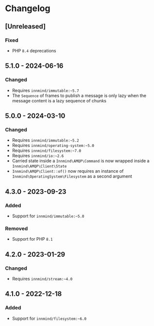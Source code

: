 # Changelog

## [Unreleased]

### Fixed

- PHP `8.4` deprecations

## 5.1.0 - 2024-06-16

### Changed

- Requires `innmind/immutable:~5.7`
- The `Sequence` of frames to publish a message is only lazy when the message content is a lazy sequence of chunks

## 5.0.0 - 2024-03-10

### Changed

- Requires `innmind/immutable:~5.2`
- Requires `innmind/operating-system:~5.0`
- Requires `innmind/filesystem:~7.0`
- Requires `innmind/io:~2.6`
- Carried state inside a `Innmind\AMQP\Command` is now wrapped inside a `Innmind\AMQP\Client\State`
- `Innmind\AMQP\Client::of()` now requires an instance of `Innmind\OperatingSystem\Filesystem` as a second argument

## 4.3.0 - 2023-09-23

### Added

- Support for `innmind/immutable:~5.0`

### Removed

- Support for PHP `8.1`

## 4.2.0 - 2023-01-29

### Changed

- Requires `innmind/stream:~4.0`

## 4.1.0 - 2022-12-18

### Added

- Support for `innmind/filesystem:~6.0`
